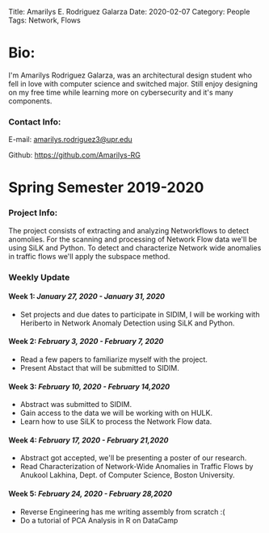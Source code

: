 Title: Amarilys E. Rodriguez Galarza
Date: 2020-02-07
Category: People
Tags: Network, Flows

# Bio:
I'm Amarilys Rodriguez Galarza, was an architectural design student who fell in love with computer science and switched major. Still enjoy designing on my free time while learning more on cybersecurity and it's many components.

### Contact Info:
E-mail: <amarilys.rodriguez3@upr.edu>

Github: <https://github.com/Amarilys-RG>

# Spring Semester 2019-2020

### Project Info:
The project consists of extracting and analyzing Networkflows to detect anomolies. For the scanning and processing of Network Flow data we'll be using SiLK and Python. To detect and characterize Network wide anomalies in traffic flows we'll apply the subspace method.

### Weekly Update
#### Week 1: *January 27, 2020 - January 31, 2020*
- Set projects and due dates to participate in SIDIM, I will be working with Heriberto in Network Anomaly Detection using SiLK and Python.
#### Week 2: *February 3, 2020 - February 7, 2020*
- Read a few papers to familiarize myself with the project.
- Present Abstact that will be submitted to SIDIM.
#### Week 3: *February 10, 2020 - February 14,2020*
- Abstract was submitted to SIDIM.
- Gain access to the data we will be working with on HULK.
- Learn how to use SiLK to process the Network Flow data.
#### Week 4: *February 17, 2020 - February 21,2020*
- Abstract got accepted, we'll be presenting a poster of our research.
- Read Characterization of Network-Wide Anomalies in Traffic Flows by Anukool Lakhina, Dept. of Computer Science, Boston University.
#### Week 5: *February 24, 2020 - February 28,2020*
- Reverse Engineering has me writing assembly from scratch :(
- Do a tutorial of PCA Analysis in R on DataCamp 
